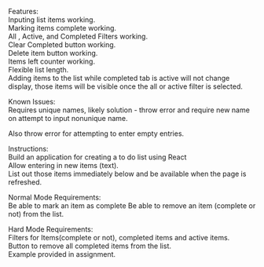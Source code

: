 Features:  
Inputing list items working.  
Marking items complete working.    
All , Active, and Completed Filters working.   
Clear Completed button working.   
Delete item button working.     
Items left counter working.  
Flexible list length.  
Adding items to the list while completed tab is active will not change display, those items will be visible once the all or active filter is selected.     


Known Issues:  
Requires unique names, likely solution - throw error and require new name on attempt to input nonunique name.  

Also throw error for attempting to enter empty entries.

Instructions:  
Build an application for creating a to do list using React  
Allow entering in new items (text).    
List out those items immediately below and be available when the page is refreshed.  

Normal Mode Requirements:  
Be able to mark an item as complete
Be able to remove an item (complete or not) from the list.  

Hard Mode Requirements:  
Filters for Items(complete or not), completed items and active items.  
Button to remove all completed items from the list.  
Example provided in assignment.
